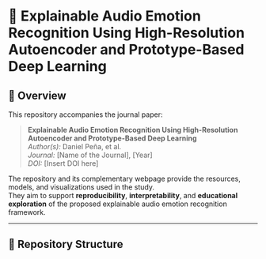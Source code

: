 # 🧠 Explainable Audio Emotion Recognition Using High-Resolution Autoencoder and Prototype-Based Deep Learning

## 📄 Overview

This repository accompanies the journal paper:

> **Explainable Audio Emotion Recognition Using High-Resolution Autoencoder and Prototype-Based Deep Learning**  
> *Author(s):* Daniel Peña, et al.  
> *Journal:* [Name of the Journal], [Year]  
> *DOI:* [Insert DOI here]  

The repository and its complementary webpage provide the resources, models, and visualizations used in the study.  
They aim to support **reproducibility**, **interpretability**, and **educational exploration** of the proposed explainable audio emotion recognition framework.

---

## 🧩 Repository Structure

